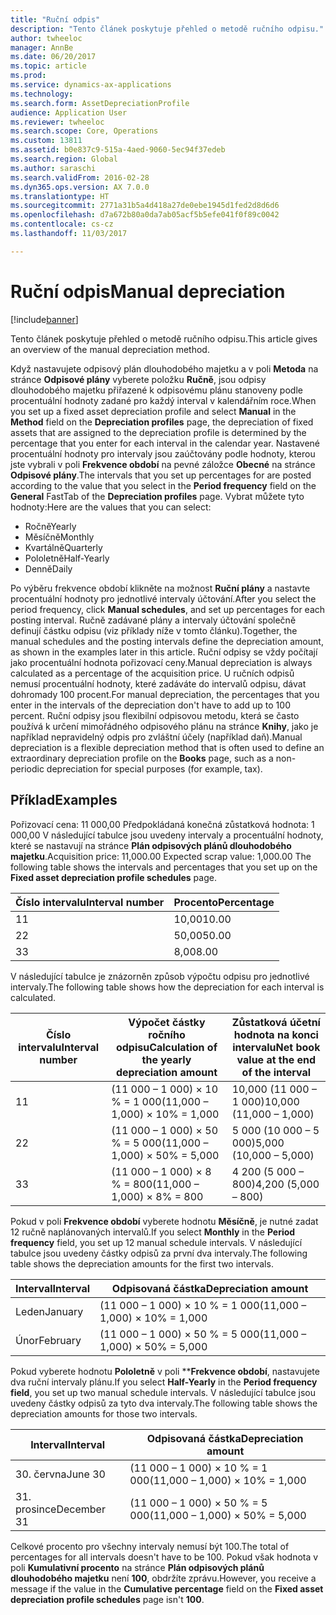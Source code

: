 ```yaml
---
title: "Ruční odpis"
description: "Tento článek poskytuje přehled o metodě ručního odpisu."
author: twheeloc
manager: AnnBe
ms.date: 06/20/2017
ms.topic: article
ms.prod: 
ms.service: dynamics-ax-applications
ms.technology: 
ms.search.form: AssetDepreciationProfile
audience: Application User
ms.reviewer: twheeloc
ms.search.scope: Core, Operations
ms.custom: 13811
ms.assetid: b0e837c9-515a-4aed-9060-5ec94f37edeb
ms.search.region: Global
ms.author: saraschi
ms.search.validFrom: 2016-02-28
ms.dyn365.ops.version: AX 7.0.0
ms.translationtype: HT
ms.sourcegitcommit: 2771a31b5a4d418a27de0ebe1945d1fed2d8d6d6
ms.openlocfilehash: d7a672b80a0da7ab05acf5b5efe041f0f89c0042
ms.contentlocale: cs-cz
ms.lasthandoff: 11/03/2017

---
```


# <a name="manual-depreciation"></a><span data-ttu-id="28272-103">Ruční odpis</span><span class="sxs-lookup"><span data-stu-id="28272-103">Manual depreciation</span></span>

[!include[banner](../includes/banner.md)]


<span data-ttu-id="28272-104">Tento článek poskytuje přehled o metodě ručního odpisu.</span><span class="sxs-lookup"><span data-stu-id="28272-104">This article gives an overview of the manual depreciation method.</span></span>

<span data-ttu-id="28272-105">Když nastavujete odpisový plán dlouhodobého majetku a v poli **Metoda** na stránce **Odpisové plány** vyberete položku **Ručně**, jsou odpisy dlouhodobého majetku přiřazené k odpisovému plánu stanoveny podle procentuální hodnoty zadané pro každý interval v kalendářním roce.</span><span class="sxs-lookup"><span data-stu-id="28272-105">When you set up a fixed asset depreciation profile and select **Manual** in the **Method** field on the **Depreciation profiles** page, the depreciation of fixed assets that are assigned to the depreciation profile is determined by the percentage that you enter for each interval in the calendar year.</span></span> <span data-ttu-id="28272-106">Nastavené procentuální hodnoty pro intervaly jsou zaúčtovány podle hodnoty, kterou jste vybrali v poli **Frekvence období** na pevné záložce **Obecné** na stránce **Odpisové plány**.</span><span class="sxs-lookup"><span data-stu-id="28272-106">The intervals that you set up percentages for are posted according to the value that you select in the **Period frequency** field on the **General** FastTab of the **Depreciation profiles** page.</span></span> <span data-ttu-id="28272-107">Vybrat můžete tyto hodnoty:</span><span class="sxs-lookup"><span data-stu-id="28272-107">Here are the values that you can select:</span></span>

-   <span data-ttu-id="28272-108">Ročně</span><span class="sxs-lookup"><span data-stu-id="28272-108">Yearly</span></span>
-   <span data-ttu-id="28272-109">Měsíčně</span><span class="sxs-lookup"><span data-stu-id="28272-109">Monthly</span></span>
-   <span data-ttu-id="28272-110">Kvartálně</span><span class="sxs-lookup"><span data-stu-id="28272-110">Quarterly</span></span>
-   <span data-ttu-id="28272-111">Pololetně</span><span class="sxs-lookup"><span data-stu-id="28272-111">Half-Yearly</span></span>
-   <span data-ttu-id="28272-112">Denně</span><span class="sxs-lookup"><span data-stu-id="28272-112">Daily</span></span>

<span data-ttu-id="28272-113">Po výběru frekvence období klikněte na možnost **Ruční plány** a nastavte procentuální hodnoty pro jednotlivé intervaly účtování.</span><span class="sxs-lookup"><span data-stu-id="28272-113">After you select the period frequency, click **Manual schedules**, and set up percentages for each posting interval.</span></span> <span data-ttu-id="28272-114">Ručně zadávané plány a intervaly účtování společně definují částku odpisu (viz příklady níže v tomto článku).</span><span class="sxs-lookup"><span data-stu-id="28272-114">Together, the manual schedules and the posting intervals define the depreciation amount, as shown in the examples later in this article.</span></span> <span data-ttu-id="28272-115">Ruční odpisy se vždy počítají jako procentuální hodnota pořizovací ceny.</span><span class="sxs-lookup"><span data-stu-id="28272-115">Manual depreciation is always calculated as a percentage of the acquisition price.</span></span> <span data-ttu-id="28272-116">U ručních odpisů nemusí procentuální hodnoty, které zadáváte do intervalů odpisu, dávat dohromady 100 procent.</span><span class="sxs-lookup"><span data-stu-id="28272-116">For manual depreciation, the percentages that you enter in the intervals of the depreciation don't have to add up to 100 percent.</span></span> <span data-ttu-id="28272-117">Ruční odpisy jsou flexibilní odpisovou metodu, která se často používá k určení mimořádného odpisového plánu na stránce **Knihy**, jako je například nepravidelný odpis pro zvláštní účely (například daň).</span><span class="sxs-lookup"><span data-stu-id="28272-117">Manual depreciation is a flexible depreciation method that is often used to define an extraordinary depreciation profile on the **Books** page, such as a non-periodic depreciation for special purposes (for example, tax).</span></span>

## <a name="examples"></a><span data-ttu-id="28272-118">Příklad</span><span class="sxs-lookup"><span data-stu-id="28272-118">Examples</span></span>
<span data-ttu-id="28272-119">Pořizovací cena: 11 000,00 Předpokládaná konečná zůstatková hodnota: 1 000,00 V následující tabulce jsou uvedeny intervaly a procentuální hodnoty, které se nastavují na stránce **Plán odpisových plánů dlouhodobého majetku**.</span><span class="sxs-lookup"><span data-stu-id="28272-119">Acquisition price: 11,000.00 Expected scrap value: 1,000.00 The following table shows the intervals and percentages that you set up on the **Fixed asset depreciation profile schedules** page.</span></span>

| <span data-ttu-id="28272-120">Číslo intervalu</span><span class="sxs-lookup"><span data-stu-id="28272-120">Interval number</span></span> | <span data-ttu-id="28272-121">Procento</span><span class="sxs-lookup"><span data-stu-id="28272-121">Percentage</span></span> |
|-----------------|------------|
| <span data-ttu-id="28272-122">1</span><span class="sxs-lookup"><span data-stu-id="28272-122">1</span></span>               | <span data-ttu-id="28272-123">10,00</span><span class="sxs-lookup"><span data-stu-id="28272-123">10.00</span></span>      |
| <span data-ttu-id="28272-124">2</span><span class="sxs-lookup"><span data-stu-id="28272-124">2</span></span>               | <span data-ttu-id="28272-125">50,00</span><span class="sxs-lookup"><span data-stu-id="28272-125">50.00</span></span>      |
| <span data-ttu-id="28272-126">3</span><span class="sxs-lookup"><span data-stu-id="28272-126">3</span></span>               | <span data-ttu-id="28272-127">8,00</span><span class="sxs-lookup"><span data-stu-id="28272-127">8.00</span></span>       |

<span data-ttu-id="28272-128">V následující tabulce je znázorněn způsob výpočtu odpisu pro jednotlivé intervaly.</span><span class="sxs-lookup"><span data-stu-id="28272-128">The following table shows how the depreciation for each interval is calculated.</span></span>

|  <span data-ttu-id="28272-129">Číslo intervalu</span><span class="sxs-lookup"><span data-stu-id="28272-129">Interval number</span></span> | <span data-ttu-id="28272-130">Výpočet částky ročního odpisu</span><span class="sxs-lookup"><span data-stu-id="28272-130">Calculation of the yearly depreciation amount</span></span> | <span data-ttu-id="28272-131">Zůstatková účetní hodnota na konci intervalu</span><span class="sxs-lookup"><span data-stu-id="28272-131">Net book value at the end of the interval</span></span> |
|------------------|-----------------------------------------------|-------------------------------------------|
| <span data-ttu-id="28272-132">1</span><span class="sxs-lookup"><span data-stu-id="28272-132">1</span></span>                | <span data-ttu-id="28272-133">(11 000 – 1 000) × 10 % = 1 000</span><span class="sxs-lookup"><span data-stu-id="28272-133">(11,000 – 1,000) × 10% = 1,000</span></span>                | <span data-ttu-id="28272-134">10,000 (11 000 – 1 000)</span><span class="sxs-lookup"><span data-stu-id="28272-134">10,000 (11,000 – 1,000)</span></span>                   |
| <span data-ttu-id="28272-135">2</span><span class="sxs-lookup"><span data-stu-id="28272-135">2</span></span>                | <span data-ttu-id="28272-136">(11 000 – 1 000) × 50 % = 5 000</span><span class="sxs-lookup"><span data-stu-id="28272-136">(11,000 – 1,000) × 50% = 5,000</span></span>                | <span data-ttu-id="28272-137">5 000 (10 000 – 5 000)</span><span class="sxs-lookup"><span data-stu-id="28272-137">5,000 (10,000 – 5,000)</span></span>                    |
| <span data-ttu-id="28272-138">3</span><span class="sxs-lookup"><span data-stu-id="28272-138">3</span></span>                | <span data-ttu-id="28272-139">(11 000 – 1 000) × 8 % = 800</span><span class="sxs-lookup"><span data-stu-id="28272-139">(11,000 – 1,000) × 8% = 800</span></span>                   | <span data-ttu-id="28272-140">4 200 (5 000 – 800)</span><span class="sxs-lookup"><span data-stu-id="28272-140">4,200 (5,000 – 800)</span></span>                       |

<span data-ttu-id="28272-141">Pokud v poli **Frekvence období** vyberete hodnotu **Měsíčně**, je nutné zadat 12 ručně naplánovaných intervalů.</span><span class="sxs-lookup"><span data-stu-id="28272-141">If you select **Monthly** in the **Period frequency** field, you set up 12 manual schedule intervals.</span></span> <span data-ttu-id="28272-142">V následující tabulce jsou uvedeny částky odpisů za první dva intervaly.</span><span class="sxs-lookup"><span data-stu-id="28272-142">The following table shows the depreciation amounts for the first two intervals.</span></span>

| <span data-ttu-id="28272-143">Interval</span><span class="sxs-lookup"><span data-stu-id="28272-143">Interval</span></span> | <span data-ttu-id="28272-144">Odpisovaná částka</span><span class="sxs-lookup"><span data-stu-id="28272-144">Depreciation amount</span></span>            |
|----------|--------------------------------|
| <span data-ttu-id="28272-145">Leden</span><span class="sxs-lookup"><span data-stu-id="28272-145">January</span></span>  | <span data-ttu-id="28272-146">(11 000 – 1 000) × 10 % = 1 000</span><span class="sxs-lookup"><span data-stu-id="28272-146">(11,000 – 1,000) × 10% = 1,000</span></span> |
| <span data-ttu-id="28272-147">Únor</span><span class="sxs-lookup"><span data-stu-id="28272-147">February</span></span> | <span data-ttu-id="28272-148">(11 000 – 1 000) × 50 % = 5 000</span><span class="sxs-lookup"><span data-stu-id="28272-148">(11,000 – 1,000) × 50% = 5,000</span></span> |

<span data-ttu-id="28272-149">Pokud vyberete hodnotu **Pololetně** v poli ****Frekvence období**, nastavujete dva ruční intervaly plánu.</span><span class="sxs-lookup"><span data-stu-id="28272-149">If you select **Half-Yearly** in the ****Period frequency** field**, you set up two manual schedule intervals.</span></span> <span data-ttu-id="28272-150">V následující tabulce jsou uvedeny částky odpisů za tyto dva intervaly.</span><span class="sxs-lookup"><span data-stu-id="28272-150">The following table shows the depreciation amounts for those two intervals.</span></span>

| <span data-ttu-id="28272-151">Interval</span><span class="sxs-lookup"><span data-stu-id="28272-151">Interval</span></span>    | <span data-ttu-id="28272-152">Odpisovaná částka</span><span class="sxs-lookup"><span data-stu-id="28272-152">Depreciation amount</span></span>            |
|-------------|--------------------------------|
| <span data-ttu-id="28272-153">30. června</span><span class="sxs-lookup"><span data-stu-id="28272-153">June 30</span></span>     | <span data-ttu-id="28272-154">(11 000 – 1 000) × 10 % = 1 000</span><span class="sxs-lookup"><span data-stu-id="28272-154">(11,000 – 1,000) × 10% = 1,000</span></span> |
| <span data-ttu-id="28272-155">31. prosince</span><span class="sxs-lookup"><span data-stu-id="28272-155">December 31</span></span> | <span data-ttu-id="28272-156">(11 000 – 1 000) × 50 % = 5 000</span><span class="sxs-lookup"><span data-stu-id="28272-156">(11,000 – 1,000) × 50% = 5,000</span></span> |

<span data-ttu-id="28272-157">Celkové procento pro všechny intervaly nemusí být 100.</span><span class="sxs-lookup"><span data-stu-id="28272-157">The total of percentages for all intervals doesn't have to be 100.</span></span> <span data-ttu-id="28272-158">Pokud však hodnota v poli **Kumulativní procento** na stránce **Plán odpisových plánů dlouhodobého majetku** není **100**, obdržíte zprávu.</span><span class="sxs-lookup"><span data-stu-id="28272-158">However, you receive a message if the value in the **Cumulative percentage** field on the **Fixed asset depreciation profile schedules** page isn't **100**.</span></span>




